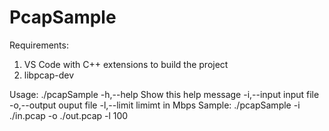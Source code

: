 # PcapSample

Requirements:
1) VS Code with C++ extensions to build the project
2) libpcap-dev 

Usage: ./pcapSample
	-h,--help		Show this help message
	-i,--input		input file
	-o,--output		ouput file
	-l,--limit		limimt in Mbps
Sample: ./pcapSample -i ./in.pcap -o ./out.pcap -l 100
